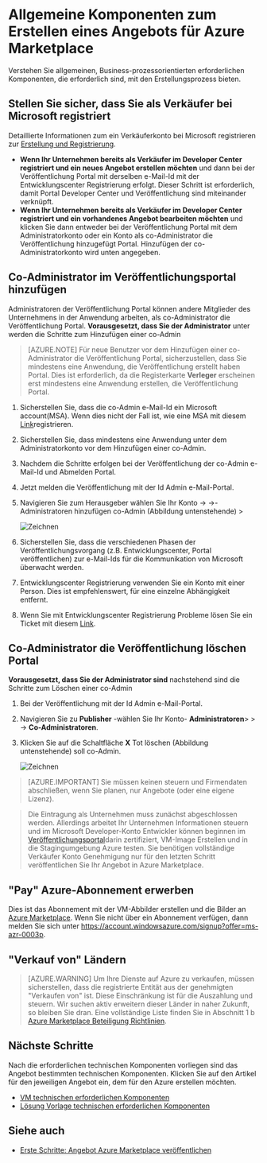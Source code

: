 <properties
   pageTitle="Technischen Komponenten für das Erstellen eines Angebots für den Azure | Microsoft Azure"
   description="Verstehen der Anforderungen zum Erstellen und Bereitstellen eines Angebots Azure Marketplace für andere erwerben."
   services="marketplace-publishing"
   documentationCenter=""
   authors="HannibalSII"
   manager="hascipio"
   editor=""/>

<tags
  ms.service="marketplace"
  ms.devlang="na"
  ms.topic="article"
  ms.tgt_pltfrm="Azure"
  ms.workload="na"
  ms.date="08/18/2016"
  ms.author="hascipio"/>

# <a name="general-prerequisites-for-creating-an-offer-for-the-azure-marketplace"></a>Allgemeine Komponenten zum Erstellen eines Angebots für Azure Marketplace
Verstehen Sie allgemeinen, Business-prozessorientierten erforderlichen Komponenten, die erforderlich sind, mit den Erstellungsprozess bieten.

## <a name="ensure-that-you-are-registered-as-a-seller-with-microsoft"></a>Stellen Sie sicher, dass Sie als Verkäufer bei Microsoft registriert
Detaillierte Informationen zum ein Verkäuferkonto bei Microsoft registrieren zur [Erstellung und Registrierung](marketplace-publishing-accounts-creation-registration.md).

- **Wenn Ihr Unternehmen bereits als Verkäufer im Developer Center registriert und ein neues Angebot erstellen möchten** und dann bei der Veröffentlichung Portal mit derselben e-Mail-Id mit der Entwicklungscenter Registrierung erfolgt. Dieser Schritt ist erforderlich, damit Portal Developer Center und Veröffentlichung sind miteinander verknüpft.
- **Wenn Ihr Unternehmen bereits als Verkäufer im Developer Center registriert und ein vorhandenes Angebot bearbeiten möchten** und klicken Sie dann entweder bei der Veröffentlichung Portal mit dem Administratorkonto oder ein Konto als co-Administrator die Veröffentlichung hinzugefügt Portal. Hinzufügen der co-Administratorkonto wird unten angegeben.

## <a name="steps-to-add-a-co-admin-in-the-publishing-portal"></a>Co-Administrator im Veröffentlichungsportal hinzufügen
Administratoren der Veröffentlichung Portal können andere Mitglieder des Unternehmens in der Anwendung arbeiten, als co-Administrator die Veröffentlichung Portal. **Vorausgesetzt, dass Sie der Administrator** unter werden die Schritte zum Hinzufügen einer co-Admin

>[AZURE.NOTE] Für neue Benutzer vor dem Hinzufügen einer co-Administrator die Veröffentlichung Portal, sicherzustellen, dass Sie mindestens eine Anwendung, die Veröffentlichung erstellt haben Portal. Dies ist erforderlich, da die Registerkarte **Verleger** erscheinen erst mindestens eine Anwendung erstellen, die Veröffentlichung Portal.

1. Sicherstellen Sie, dass die co-Admin e-Mail-Id ein Microsoft account(MSA). Wenn dies nicht der Fall ist, wie eine MSA mit diesem [Link](https://signup.live.com/signup?uaid=0089f09ccae94043a0f07c2aaf928831&lic=1)registrieren.
2. Sicherstellen Sie, dass mindestens eine Anwendung unter dem Administratorkonto vor dem Hinzufügen einer co-Admin.
3. Nachdem die Schritte erfolgen bei der Veröffentlichung der co-Admin e-Mail-Id und Abmelden Portal.
4. Jetzt melden die Veröffentlichung mit der Id Admin e-Mail-Portal.
5. Navigieren Sie zum Herausgeber wählen Sie Ihr Konto -> ->-Administratoren hinzufügen co-Admin (Abbildung untenstehende) >

    ![Zeichnen](media/marketplace-publishing-pre-requisites/imgAddAdmin_05.png)

6. Sicherstellen Sie, dass die verschiedenen Phasen der Veröffentlichungsvorgang (z.B. Entwicklungscenter, Portal veröffentlichen) zur e-Mail-Ids für die Kommunikation von Microsoft überwacht werden.
7. Entwicklungscenter Registrierung verwenden Sie ein Konto mit einer Person. Dies ist empfehlenswert, für eine einzelne Abhängigkeit entfernt.
8. Wenn Sie mit Entwicklungscenter Registrierung Probleme lösen Sie ein Ticket mit diesem [Link](https://developer.microsoft.com/en-us/windows/support).

## <a name="steps-to-delete-a-co-admin-in-the-publishing-portal"></a>Co-Administrator die Veröffentlichung löschen Portal
**Vorausgesetzt, dass Sie der Administrator sind** nachstehend sind die Schritte zum Löschen einer co-Admin

1. Bei der Veröffentlichung mit der Id Admin e-Mail-Portal.
2. Navigieren Sie zu **Publisher** -wählen Sie Ihr Konto- **Administratoren**> > -> **Co-Administratoren**.
3. Klicken Sie auf die Schaltfläche **X** Tot löschen (Abbildung untenstehende) soll co-Admin.

    ![Zeichnen](media/marketplace-publishing-pre-requisites/imgDeleteAdmin_03.png)

> [AZURE.IMPORTANT] Sie müssen keinen steuern und Firmendaten abschließen, wenn Sie planen, nur Angebote (oder eine eigene Lizenz).

> Die Eintragung als Unternehmen muss zunächst abgeschlossen werden. Allerdings arbeitet Ihr Unternehmen Informationen steuern und im Microsoft Developer-Konto Entwickler können beginnen im [Veröffentlichungsportal](https://publish.windowsazure.com)darin zertifiziert, VM-Image Erstellen und in die Stagingumgebung Azure testen. Sie benötigen vollständige Verkäufer Konto Genehmigung nur für den letzten Schritt veröffentlichen Sie Ihr Angebot in Azure Marketplace.

## <a name="acquire-an-azure-pay-as-you-go-subscription"></a>"Pay" Azure-Abonnement erwerben
Dies ist das Abonnement mit der VM-Abbilder erstellen und die Bilder an [Azure Marketplace](https://azure.microsoft.com/marketplace/). Wenn Sie nicht über ein Abonnement verfügen, dann melden Sie sich unter https://account.windowsazure.com/signup?offer=ms-azr-0003p.

## <a name="sell-from-countries"></a>"Verkauf von" Ländern
> [AZURE.WARNING]
Um Ihre Dienste auf Azure zu verkaufen, müssen sicherstellen, dass die registrierte Entität aus der genehmigten "Verkaufen von" ist. Diese Einschränkung ist für die Auszahlung und steuern. Wir suchen aktiv erweitern dieser Länder in naher Zukunft, so bleiben Sie dran. Eine vollständige Liste finden Sie in Abschnitt 1 b [Azure Marketplace Beteiligung Richtlinien](http://go.microsoft.com/fwlink/?LinkID=526833).

## <a name="next-steps"></a>Nächste Schritte
Nach die erforderlichen technischen Komponenten vorliegen sind das Angebot bestimmten technischen Komponenten. Klicken Sie auf den Artikel für den jeweiligen Angebot ein, dem für den Azure erstellen möchten.

- [VM technischen erforderlichen Komponenten](marketplace-publishing-vm-image-creation-prerequisites.md)
- [Lösung Vorlage technischen erforderlichen Komponenten](marketplace-publishing-solution-template-creation-prerequisites.md)

## <a name="see-also"></a>Siehe auch
- [Erste Schritte: Angebot Azure Marketplace veröffentlichen](marketplace-publishing-getting-started.md)
